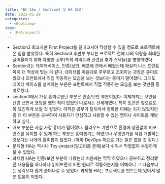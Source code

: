 ```yaml
---
title: "BC-16w / Section3 및 HA 회고"
date: 2022-01-29
categories:
  - <Bootcamp>
tags:
  - (Retrospect)
---
```


- Section3 회고지만 First Project를 끝내고서야 작성할 수 있을 정도로 프로젝트에 온 힘을 쏟았었다. 특히 Section3 후반부 부터는 프로젝트 전에 나의 역량을 최대한 끌어올리기 위해 다양한 공부(특히 리액트와 관련된 추가 스택들)를 병행하였다.
- Section3는 데이터베이스, 인증/보안, 배포에 관해서 배웠는데 확실히 나는 프런트 쪽이 더 적성에 맞는 거 같다. 데이터를 마음대로 주무르고 조회하는 과정은 흥미로웠으나 프런트에서 직접 작동하는 모습을 보는 것보다는 흥미가 떨어졌다. 그래도 데이터 베이스를 설계하는 부분은 프런트에서 직접 작동하는 모습을 보는 것만큼 흥미로웠다.
- section3에서 가장 흥미로웠던 부분은 인증/보안 부분이었다. 이제까지는 보안을 신경 쓰면서 코딩을 했던 적이 없었던 나로서는 신세계였다. 특히 토큰은 앞으로도 쭉 요긴하게 쓰일 것 같았다. 아직은 공부가 덜되어서 정확한 이해는 되지 않았지만 좀 더 이 부분을 공부하여 사용자가 안심하고 사용할 수 있는 앱이나 사이트를 개발하고 싶다.
- 배포 부분은 사실 가장 흥미가 떨어졌다. 클라우드 기반으로 환경에 상관없이 퍼포먼스를 유지할 수 있게 하는 부분은 흥미롭기는 하였으나 무엇인가를 직접 개발하는 것보다는 나에게 흥미롭지 않았다. (아마 DevOps 쪽으로 가는 일은 없을 것 같다.)
- 문제형 HA는 역시나 Toy-project(알고리즘 문제)보다 쉬워서 막힘없이 수월하게 풀 수 있었다.
- 과제형 HA는 인증/보안 부분이 나왔는데 처음에는 막막 하였으나 공부하고 정리했던 내용들을 하나하나 읽어보면서 어떤 원리로 작동하는지를 이해하니 그 다음부터는 생각보다 쉽게 풀어나갈 수 있었다. 과제형 HA는 프로젝트를 만드는데 있어서 많은 도움이 되었다.
